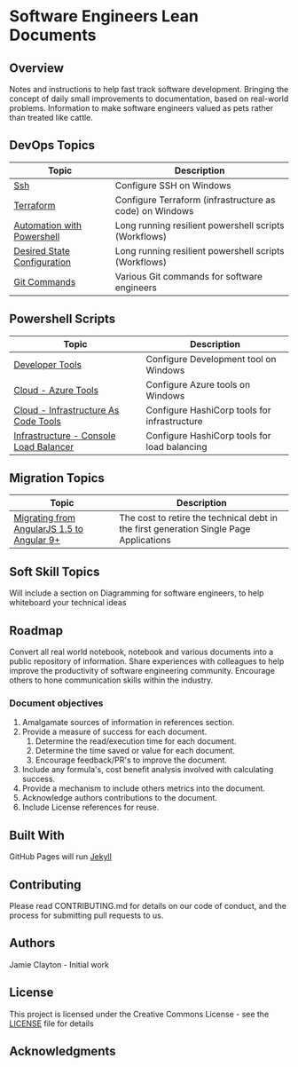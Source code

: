 
# Software Engineers Lean Documents

## Overview

Notes and instructions to help fast track software development.
Bringing the concept of daily small improvements to documentation, based on real-world problems.
Information to make software engineers valued as pets rather than treated like cattle.

## DevOps Topics

| Topic                  | Description              |
|------------------------|--------------------------|
| [Ssh](devops/ssh.md) | Configure SSH on Windows |
| [Terraform](devops/terraform.md) | Configure Terraform (infrastructure as code) on Windows |
| [Automation with Powershell](devops/Automation.md) | Long running resilient powershell scripts (Workflows) |
| [Desired State Configuration](devops/DesiredStateConfiguration.md) | Long running resilient powershell scripts (Workflows) |
| [Git Commands](devops/GitCommand.md) | Various Git commands for software engineers |

## Powershell Scripts

| Topic                  | Description              |
|------------------------|--------------------------|
| [Developer Tools](devops/Powershell/Install%20Personal%20Tools.ps1) | Configure Development tool on Windows |
| [Cloud - Azure Tools](devops/Powershell/Install%20Azure%20Tools.ps1) | Configure Azure tools on Windows |
| [Cloud - Infrastructure As Code Tools](devops/Powershell/Install%20Terraform.ps1) | Configure HashiCorp tools for infrastructure |
| [Infrastructure - Console Load Balancer](devops/Powershell/Install%20Consul%20Load%20Balancer.ps1) | Configure HashiCorp tools for load balancing |

## Migration Topics

| Topic                  | Description              |
|------------------------|--------------------------|
| [Migrating from AngularJS 1.5 to Angular 9+](migration/RetiringAngularJs.md) | The cost to retire the technical debt in the first generation Single Page Applications |

## Soft Skill Topics

Will include a section on Diagramming for software engineers, to help whiteboard your technical ideas

## Roadmap

Convert all real world notebook, notebook and various documents into a public repository of information.
Share experiences with colleagues to help improve the productivity of software engineering community.
Encourage others to hone communication skills within the industry.

### Document objectives

1. Amalgamate sources of information in references section.
2. Provide a measure of success for each document.
    1. Determine the read/execution time for each document.
    2. Determine the time saved or value for each document.
    3. Encourage feedback/PR's to improve the document.
3. Include any formula's, cost benefit analysis involved with calculating success.
4. Provide a mechanism to include others metrics into the document.
5. Acknowledge authors contributions to the document.
6. Include License references for reuse.

## Built With

GitHub Pages will run [Jekyll](https://jekyllrb.com/)

## Contributing

Please read CONTRIBUTING.md for details on our code of conduct, and the process for submitting pull requests to us.

## Authors

Jamie Clayton - Initial work

## License

This project is licensed under the Creative Commons License - see the [LICENSE](./LICENSE.md) file for details

## Acknowledgments
